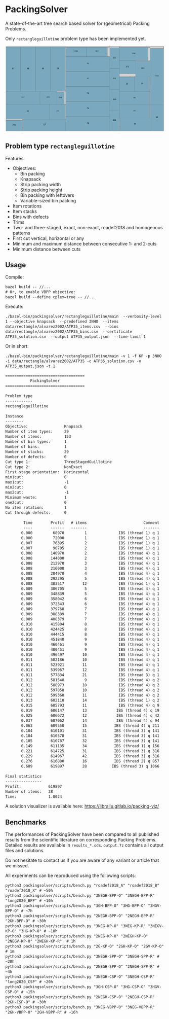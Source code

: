 # PackingSolver

A state-of-the-art tree search based solver for (geometrical) Packing Problems.

Only `rectangleguillotine` problem type has been implemented yet.

![Example](example.png?raw=true "Example")

## Problem type `rectangleguillotine`

Features:
* Objectives:
  * Bin packing
  * Knapsack
  * Strip packing width
  * Strip packing height
  * Bin packing with leftovers
  * Variable-sized bin packing
* Item rotations
* Item stacks
* Bins with defects
* Trims
* Two- and three-staged, exact, non-exact, roadef2018 and homogenous patterns
* First cut vertical, horizontal or any
* Minimum and maximum distance between consecutive 1- and 2-cuts
* Minimum distance between cuts

## Usage

Compile:
```shell
bazel build -- //...
# Or, to enable VBPP objective:
bazel build --define cplex=true -- //...
```

Execute:
```shell
./bazel-bin/packingsolver/rectangleguillotine/main  --verbosity-level 1 --objective knapsack  --predefined 3NHO  --items data/rectangle/alvarez2002/ATP35_items.csv  --bins data/rectangle/alvarez2002/ATP35_bins.csv  --certificate ATP35_solution.csv  --output ATP35_output.json  --time-limit 1
```

Or in short:
```shell
./bazel-bin/packingsolver/rectangleguillotine/main -v 1 -f KP -p 3NHO -i data/rectangle/alvarez2002/ATP35 -c ATP35_solution.csv -o ATP35_output.json -t 1
```
```
===================================
           PackingSolver           
===================================

Problem type
------------
rectangleguillotine

Instance
--------
Objective:                Knapsack
Number of item types:     29
Number of items:          153
Number of bin types:      1
Number of bins:           1
Number of stacks:         29
Number of defects:        0
Cut type 1:               ThreeStagedGuillotine
Cut type 2:               NonExact
First stage orientation:  Horinzontal
min1cut:                  0
max1cut:                  -1
min2cut:                  0
max2cut:                  -1
Minimum waste:            1
one2cut:                  0
No item rotation:         1
Cut through defects:      0

        Time        Profit   # items                         Comment
        ----        ------   -------                         -------
       0.000         68970         1              IBS (thread 1) q 1
       0.000         72000         1              IBS (thread 1) q 1
       0.007         76395         2              IBS (thread 1) q 1
       0.007         90705         2              IBS (thread 1) q 1
       0.008        140970         2              IBS (thread 4) q 1
       0.008        144000         2              IBS (thread 4) q 1
       0.008        212970         3              IBS (thread 4) q 1
       0.008        216000         3              IBS (thread 4) q 1
       0.008        284970         4              IBS (thread 4) q 1
       0.008        292395         5              IBS (thread 4) q 1
       0.008        303517        12              IBS (thread 1) q 1
       0.009        306705         5              IBS (thread 4) q 1
       0.009        348839         5              IBS (thread 4) q 1
       0.009        358042         6              IBS (thread 4) q 1
       0.009        372343         6              IBS (thread 4) q 1
       0.009        379768         7              IBS (thread 4) q 1
       0.009        388389         7              IBS (thread 4) q 1
       0.009        408379         7              IBS (thread 4) q 1
       0.010        415804         8              IBS (thread 4) q 1
       0.010        424425         8              IBS (thread 4) q 1
       0.010        444415         8              IBS (thread 4) q 1
       0.010        451840         9              IBS (thread 4) q 1
       0.010        460461         9              IBS (thread 4) q 1
       0.010        480451         9              IBS (thread 4) q 1
       0.010        496497        10              IBS (thread 4) q 1
       0.011        502186        10              IBS (thread 4) q 1
       0.011        523921        11              IBS (thread 4) q 1
       0.011        539967        12              IBS (thread 4) q 1
       0.011        577834        21              IBS (thread 3) q 1
       0.012        581548         9              IBS (thread 4) q 2
       0.012        588973        10              IBS (thread 4) q 2
       0.012        597058        10              IBS (thread 4) q 2
       0.012        599368        11              IBS (thread 4) q 2
       0.013        602118        14              IBS (thread 1) q 2
       0.015        605793        11              IBS (thread 4) q 9
       0.019        606147        13             IBS (thread 4) q 19
       0.025        606672        12             IBS (thread 4) q 42
       0.037        607062        14             IBS (thread 4) q 94
       0.063        609550        15            IBS (thread 4) q 211
       0.104        610101        31            IBS (thread 3) q 141
       0.104        610578        31            IBS (thread 3) q 141
       0.105        610787        32            IBS (thread 3) q 141
       0.149        611135        34            IBS (thread 1) q 156
       0.221        614725        31            IBS (thread 3) q 316
       0.229        614967        42            IBS (thread 3) q 316
       0.276        616880        16            IBS (thread 2) q 857
       0.689        619897        28           IBS (thread 3) q 1066

Final statistics
----------------
Profit:            619897
Number of items:   28
Time:              1.0024
```

A solution visualizer is available here: https://librallu.gitlab.io/packing-viz/

## Benchmarks

The performances of PackingSolver have been compared to all published results from the scientific literature on corresponding Packing Problems.
Detailed results are available in `results_*.ods`.
`output.7z` contains all output files and solutions.

Do not hesitate to contact us if you are aware of any variant or article that we missed.

All experiments can be reproduced using the following scripts:
```shell
python3 packingsolver/scripts/bench.py "roadef2018_A" "roadef2018_B" "roadef2018_X" # ~50h
python3 packingsolver/scripts/bench.py "3NEGH-BPP-O" "3NEGH-BPP-R" "long2020_BPP" # ~10h
python3 packingsolver/scripts/bench.py "3GH-BPP-O" "3HG-BPP-O" "3HGV-BPP-O" # ~7h
python3 packingsolver/scripts/bench.py "2NEGH-BPP-O" "2NEGH-BPP-R" "2GH-BPP-O" # ~30h
python3 packingsolver/scripts/bench.py "3NEG-KP-O" "3NEG-KP-R" "3NEGV-KP-O" "3HG-KP-O" # ~10h
python3 packingsolver/scripts/bench.py "2NEG-KP-O" "2NEGH-KP-O" "2NEGV-KP-O" "2NEGH-KP-R"  # 1h
python3 packingsolver/scripts/bench.py "2G-KP-O" "2GH-KP-O" "2GV-KP-O" # 1m
python3 packingsolver/scripts/bench.py "3NEGH-SPP-O" "3NEGH-SPP-R" # ~20h
python3 packingsolver/scripts/bench.py "2NEGH-SPP-O" "2NEGH-SPP-R" # ~4h
python3 packingsolver/scripts/bench.py "3NEGH-CSP-O" "3NEGH-CSP-R" "long2020_CSP" # ~20h
python3 packingsolver/scripts/bench.py "3GH-CSP-O" "3HG-CSP-O" "3HGV-CSP-O" # ~15h
python3 packingsolver/scripts/bench.py "2NEGH-CSP-O" "2NEGH-CSP-R" "2GH-CSP-O" # ~30h
python3 packingsolver/scripts/bench.py "3NEG-VBPP-O" "3NEG-VBPP-R" "2GH-VBPP-O" "2GH-VBPP-R" # ~16h
```

